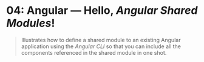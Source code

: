 # 04: Angular &mdash; Hello, *Angular Shared Modules*!
> Illustrates how to define a shared module to an existing Angular application using the *Angular CLI* so that you can include all the components referenced in the shared module in one shot.

